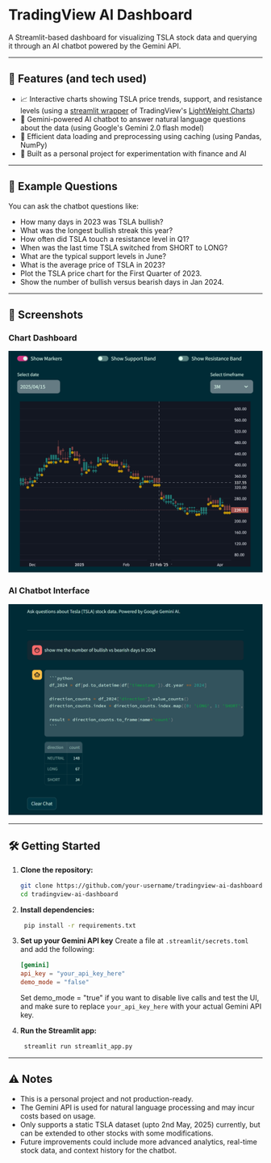 # TradingView AI Dashboard

A Streamlit-based dashboard for visualizing TSLA stock data and querying it through an AI chatbot powered by the Gemini
API.

---

## 🚀 Features (and tech used)

- 📈 Interactive charts showing TSLA price trends, support, and resistance levels (using a [streamlit wrapper](https://github.com/freyastreamlit/streamlit-lightweight-charts) of TradingView's [LightWeight Charts](https://tradingview.github.io/lightweight-charts/))
- 🤖 Gemini-powered AI chatbot to answer natural language questions about the data (using Google's Gemini 2.0 flash model)
- 💾 Efficient data loading and preprocessing using caching (using Pandas, NumPy)
- 🧪 Built as a personal project for experimentation with finance and AI 

---

## 💬 Example Questions

You can ask the chatbot questions like:

- How many days in 2023 was TSLA bullish?
- What was the longest bullish streak this year?
- How often did TSLA touch a resistance level in Q1?
- When was the last time TSLA switched from SHORT to LONG?
- What are the typical support levels in June?
- What is the average price of TSLA in 2023?
- Plot the TSLA price chart for the First Quarter of 2023.
- Show the number of bullish versus bearish days in Jan 2024.

---

## 📸 Screenshots

### Chart Dashboard

![Chart Dashboard](assets/ss_chart.png)

### AI Chatbot Interface

![Chatbot Interface](assets/ss_chatbot.png)

---

## 🛠 Getting Started

1. **Clone the repository:**
   ```bash
   git clone https://github.com/your-username/tradingview-ai-dashboard.git
   cd tradingview-ai-dashboard
    ```

2. **Install dependencies:**
   ```bash
    pip install -r requirements.txt
    ```

3. **Set up your Gemini API key**
   Create a file at `.streamlit/secrets.toml` and add the following:

   ```toml
   [gemini]
   api_key = "your_api_key_here"
   demo_mode = "false"
   ```
   Set demo_mode = "true" if you want to disable live calls and test the UI, and make sure to replace
   `your_api_key_here` with your actual Gemini API key.


4. **Run the Streamlit app:**
   ```bash
    streamlit run streamlit_app.py
    ```

---

## ⚠️ Notes

- This is a personal project and not production-ready.
- The Gemini API is used for natural language processing and may incur costs based on usage.
- Only supports a static TSLA dataset (upto 2nd May, 2025) currently, but can be extended to other stocks with some
  modifications.
- Future improvements could include more advanced analytics, real-time stock data, and context history for the chatbot.

